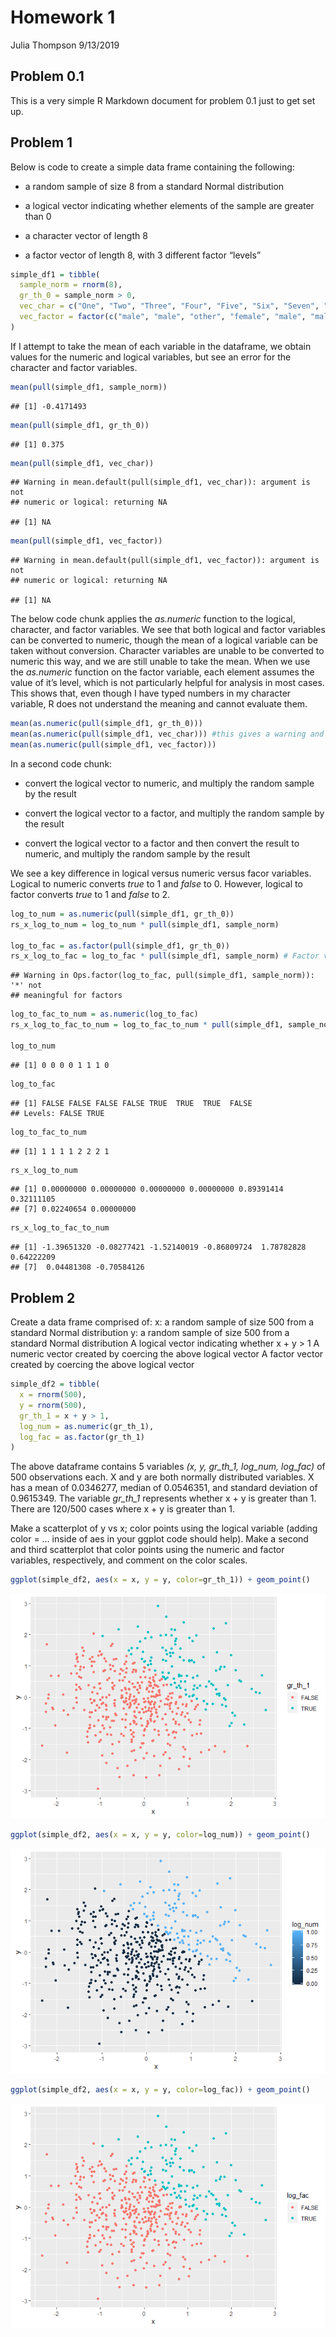 Homework 1
================
Julia Thompson
9/13/2019

## Problem 0.1

This is a very simple R Markdown document for problem 0.1 just to get
set up.

## Problem 1

Below is code to create a simple data frame containing the following:

  - a random sample of size 8 from a standard Normal distribution

  - a logical vector indicating whether elements of the sample are
    greater than 0

  - a character vector of length 8

  - a factor vector of length 8, with 3 different factor “levels”

<!-- end list -->

``` r
simple_df1 = tibble(
  sample_norm = rnorm(8),
  gr_th_0 = sample_norm > 0,
  vec_char = c("One", "Two", "Three", "Four", "Five", "Six", "Seven", "Eight"),
  vec_factor = factor(c("male", "male", "other", "female", "male", "male", "female", "other")) 
)
```

If I attempt to take the mean of each variable in the dataframe, we
obtain values for the numeric and logical variables, but see an error
for the character and factor
    variables.

``` r
mean(pull(simple_df1, sample_norm))
```

    ## [1] -0.4171493

``` r
mean(pull(simple_df1, gr_th_0))
```

    ## [1] 0.375

``` r
mean(pull(simple_df1, vec_char))
```

    ## Warning in mean.default(pull(simple_df1, vec_char)): argument is not
    ## numeric or logical: returning NA

    ## [1] NA

``` r
mean(pull(simple_df1, vec_factor))
```

    ## Warning in mean.default(pull(simple_df1, vec_factor)): argument is not
    ## numeric or logical: returning NA

    ## [1] NA

The below code chunk applies the *as.numeric* function to the logical,
character, and factor variables. We see that both logical and factor
variables can be converted to numeric, though the mean of a logical
variable can be taken without conversion. Character variables are unable
to be converted to numeric this way, and we are still unable to take the
mean. When we use the *as.numeric* function on the factor variable, each
element assumes the value of it’s level, which is not particularly
helpful for analysis in most cases. This shows that, even though I have
typed numbers in my character variable, R does not understand the
meaning and cannot evaluate them.

``` r
mean(as.numeric(pull(simple_df1, gr_th_0)))
mean(as.numeric(pull(simple_df1, vec_char))) #this gives a warning and does not take the mean
mean(as.numeric(pull(simple_df1, vec_factor)))
```

In a second code chunk:

  - convert the logical vector to numeric, and multiply the random
    sample by the result

  - convert the logical vector to a factor, and multiply the random
    sample by the result

  - convert the logical vector to a factor and then convert the result
    to numeric, and multiply the random sample by the result

We see a key difference in logical versus numeric versus facor
variables. Logical to numeric converts *true* to 1 and *false* to 0.
However, logical to factor converts *true* to 1 and *false* to 2.

``` r
log_to_num = as.numeric(pull(simple_df1, gr_th_0))
rs_x_log_to_num = log_to_num * pull(simple_df1, sample_norm)

log_to_fac = as.factor(pull(simple_df1, gr_th_0))
rs_x_log_to_fac = log_to_fac * pull(simple_df1, sample_norm) # Factor variables are categorical, so this won't work
```

    ## Warning in Ops.factor(log_to_fac, pull(simple_df1, sample_norm)): '*' not
    ## meaningful for factors

``` r
log_to_fac_to_num = as.numeric(log_to_fac)
rs_x_log_to_fac_to_num = log_to_fac_to_num * pull(simple_df1, sample_norm)

log_to_num
```

    ## [1] 0 0 0 0 1 1 1 0

``` r
log_to_fac
```

    ## [1] FALSE FALSE FALSE FALSE TRUE  TRUE  TRUE  FALSE
    ## Levels: FALSE TRUE

``` r
log_to_fac_to_num
```

    ## [1] 1 1 1 1 2 2 2 1

``` r
rs_x_log_to_num
```

    ## [1] 0.00000000 0.00000000 0.00000000 0.00000000 0.89391414 0.32111105
    ## [7] 0.02240654 0.00000000

``` r
rs_x_log_to_fac_to_num
```

    ## [1] -1.39651320 -0.08277421 -1.52140019 -0.86809724  1.78782828  0.64222209
    ## [7]  0.04481308 -0.70584126

## Problem 2

Create a data frame comprised of: x: a random sample of size 500 from a
standard Normal distribution y: a random sample of size 500 from a
standard Normal distribution A logical vector indicating whether x + y
\> 1 A numeric vector created by coercing the above logical vector A
factor vector created by coercing the above logical vector

``` r
simple_df2 = tibble(
  x = rnorm(500),
  y = rnorm(500),
  gr_th_1 = x + y > 1,
  log_num = as.numeric(gr_th_1),
  log_fac = as.factor(gr_th_1)
)
```

The above dataframe contains 5 variables *(x, y, gr\_th\_1, log\_num,
log\_fac)* of 500 observations each. X and y are both normally
distributed variables. X has a mean of 0.0346277, median of 0.0546351,
and standard deviation of 0.9615349. The variable *gr\_th\_1* represents
whether x + y is greater than 1. There are 120/500 cases where x + y is
greater than 1.

Make a scatterplot of y vs x; color points using the logical variable
(adding color = … inside of aes in your ggplot code should help). Make a
second and third scatterplot that color points using the numeric and
factor variables, respectively, and comment on the color scales.

``` r
ggplot(simple_df2, aes(x = x, y = y, color=gr_th_1)) + geom_point()
```

![](p8105_hw1_jt3175_files/figure-gfm/yx_scatter-1.png)<!-- -->

``` r
ggplot(simple_df2, aes(x = x, y = y, color=log_num)) + geom_point()
```

![](p8105_hw1_jt3175_files/figure-gfm/yx_scatter-2.png)<!-- -->

``` r
ggplot(simple_df2, aes(x = x, y = y, color=log_fac)) + geom_point()
```

![](p8105_hw1_jt3175_files/figure-gfm/yx_scatter-3.png)<!-- -->
